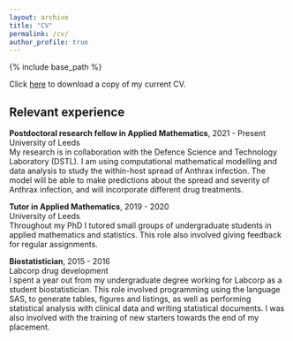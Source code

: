 ```yaml
---
layout: archive
title: "CV"
permalink: /cv/
author_profile: true
---
```


{% include base_path %}

Click [here](/files/Polly_Jeffrey_CV_January_2022.pdf) to download a copy of my current CV.

## Relevant experience  
**Postdoctoral research fellow in Applied Mathematics**, 2021 - Present  
University of Leeds  
My research is in collaboration with the Defence Science and Technology Laboratory (DSTL). I am using computational mathematical modelling and data analysis to study the within-host spread of Anthrax infection. The model will be able to make predictions about the spread and severity of Anthrax infection, and will incorporate different drug treatments.

**Tutor in Applied Mathematics**, 2019 - 2020  
University of Leeds  
Throughout my PhD I tutored small groups of undergraduate students in applied mathematics and statistics. This role also involved giving feedback for regular assignments.

**Biostatistician**, 2015 - 2016  
Labcorp drug development  
I spent a year out from my undergraduate degree working for Labcorp as a student biostatistician. This role involved programming using the language SAS, to generate tables, figures and listings, as well as performing statistical analysis with clinical data and writing statistical documents. I was also involved with the training of new starters towards the end of my placement.
